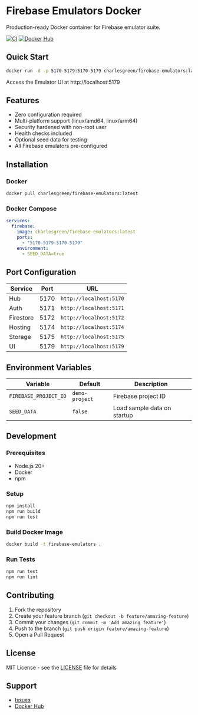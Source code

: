 # Firebase Emulators Docker

Production-ready Docker container for Firebase emulator suite.

[![CI](https://github.com/charlesgreen/firebase-emulators/actions/workflows/ci.yml/badge.svg)](https://github.com/charlesgreen/firebase-emulators/actions/workflows/ci.yml)
[![Docker Hub](https://img.shields.io/docker/pulls/charlesgreen/firebase-emulators.svg)](https://hub.docker.com/r/charlesgreen/firebase-emulators)

## Quick Start

```bash
docker run -d -p 5170-5179:5170-5179 charlesgreen/firebase-emulators:latest
```

Access the Emulator UI at http://localhost:5179

## Features

- Zero configuration required
- Multi-platform support (linux/amd64, linux/arm64)
- Security hardened with non-root user
- Health checks included
- Optional seed data for testing
- All Firebase emulators pre-configured

## Installation

### Docker

```bash
docker pull charlesgreen/firebase-emulators:latest
```

### Docker Compose

```yaml
services:
  firebase:
    image: charlesgreen/firebase-emulators:latest
    ports:
      - "5170-5179:5170-5179"
    environment:
      - SEED_DATA=true
```

## Port Configuration

| Service   | Port | URL                     |
| --------- | ---- | ----------------------- |
| Hub       | 5170 | `http://localhost:5170` |
| Auth      | 5171 | `http://localhost:5171` |
| Firestore | 5172 | `http://localhost:5172` |
| Hosting   | 5174 | `http://localhost:5174` |
| Storage   | 5175 | `http://localhost:5175` |
| UI        | 5179 | `http://localhost:5179` |

## Environment Variables

| Variable              | Default        | Description                 |
| --------------------- | -------------- | --------------------------- |
| `FIREBASE_PROJECT_ID` | `demo-project` | Firebase project ID         |
| `SEED_DATA`           | `false`        | Load sample data on startup |

## Development

### Prerequisites

- Node.js 20+
- Docker
- npm

### Setup

```bash
npm install
npm run build
npm run test
```

### Build Docker Image

```bash
docker build -t firebase-emulators .
```

### Run Tests

```bash
npm run test
npm run lint
```


## Contributing

1. Fork the repository
2. Create your feature branch (`git checkout -b feature/amazing-feature`)
3. Commit your changes (`git commit -m 'Add amazing feature'`)
4. Push to the branch (`git push origin feature/amazing-feature`)
5. Open a Pull Request

## License

MIT License - see the [LICENSE](LICENSE) file for details

## Support

- [Issues](https://github.com/charlesgreen/firebase-emulators/issues)
- [Docker Hub](https://hub.docker.com/r/charlesgreen/firebase-emulators)